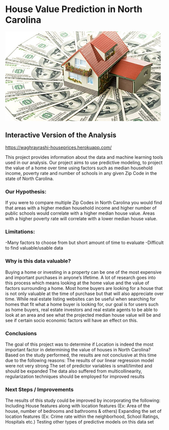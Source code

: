 # House Value Prediction in North Carolina

![Home-Value]( NAR-home-values-mst.jpg)




## Interactive Version of the Analysis
https://waghrayrashi-houseprices.herokuapp.com/

This project provides information about the data and machine learning tools used in our analysis. 
Our project aims to use predictive modeling, to project the value of a home over time using factors such as median household income, poverty rate and number of schools in any given Zip Code in the state of North Carolina.

### Our Hypothesis:
If you were to compare multiple Zip Codes in North Carolina you would find that areas with a higher median household income and higher number of public schools would correlate with a higher median house value. Areas with a higher poverty rate will correlate with a lower median house value.

### Limitations:
-Many factors to choose from but short amount of time to evaluate
-Difficult to find valuable/usable data

### Why is this data valuable?
Buying a home or investing in a property can be one of the most expensive and important purchases in anyone’s lifetime.
A lot of research goes into this process which means looking at the home value and the value of factors surrounding a home. 
Most home buyers are looking for a house that is not only valuable at the time of purchase but that will also appreciate over time. While real estate listing websites can be useful when searching for homes that fit what a home buyer is looking for, our goal is for users such as home buyers, real estate investors and real estate agents to be able to look at an area and see what the projected median house value will be and see if certain socio economic factors will have an effect on this.
### Conclusions
The goal of this project was to determine if Location is indeed the most important factor in determining the value of houses in North Carolina? Based on the study performed, the results are not conclusive at this time due to the following reasons:
The results of our linear regression model were not very strong
The set of predictor variables is small/limited and should be expanded
The data also suffered from multicollinearity, regularization techniques should be employed for improved results

### Next Steps / Improvements
The results of this study could be improved by incorporating the following:
Including House features along with location features (Ex: Area of the house, number of bedrooms and bathrooms & others)
Expanding the set of location features (Ex: Crime rate within the neighborhood, School Ratings, Hospitals etc.)
Testing other types of predictive models on this data set

